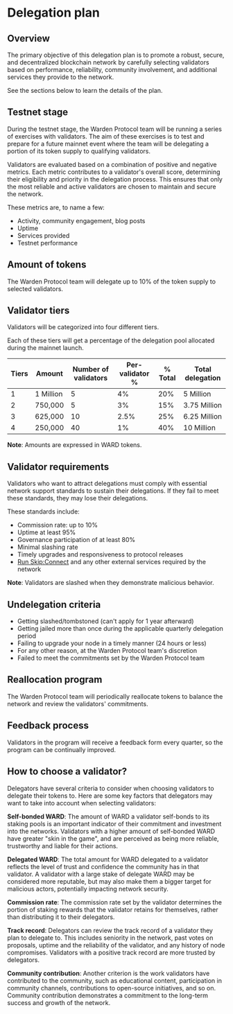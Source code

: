 ﻿---
sidebar_position: 2
---

# Delegation plan

## Overview

The primary objective of this delegation plan is to promote a robust, secure, and decentralized blockchain network by carefully selecting validators based on performance, reliability, community involvement, and additional services they provide to the network.

See the sections below to learn the details of the plan.

## Testnet stage

During the testnet stage, the Warden Protocol team will be running a series of exercises with validators. The aim of these exercises is to test and prepare for a future mainnet event where the team will be delegating a portion of its token supply to qualifying validators.

Validators are evaluated based on a combination of positive and negative metrics. Each metric contributes to a validator's overall score, determining their eligibility and priority in the delegation process. This ensures that only the most reliable and active validators are chosen to maintain and secure the network.

These metrics are, to name a few:

- Activity, community engagement, blog posts
- Uptime
- Services provided
- Testnet performance

## Amount of tokens

The Warden Protocol team will delegate up to 10% of the token supply to selected validators.

## Validator tiers

Validators will be categorized into four different tiers.

Each of these tiers will get a percentage of the delegation pool allocated during the mainnet launch.

| Tiers | Amount    | Number of validators | Per-validator %| % Total | Total delegation |
| ----- | --------- | -------------------- | -------------- | ------- | ---------------- |
| 1     | 1 Million | 5                    | 4%             | 20%     | 5 Million        |
| 2     | 750,000   | 5                    | 3%             | 15%     | 3.75 Million     |
| 3     | 625,000   | 10                   | 2.5%           | 25%     | 6.25 Million     |
| 4     | 250,000   | 40                   | 1%             | 40%     | 10 Million       |

**Note**: Amounts are expressed in WARD tokens.

## Validator requirements

Validators who want to attract delegations must comply with essential network support standards to sustain their delegations. If they fail to meet these standards, they may lose their delegations.

These standards include:

- Commission rate: up to 10%
- Uptime at least 95%
- Governance participation of at least 80%
- Minimal slashing rate
- Timely upgrades and responsiveness to protocol releases
- [Run Skip:Connect](operate-skip-connect) and any other external services required by the network

**Note**: Validators are slashed when they demonstrate malicious behavior.

## Undelegation criteria

- Getting slashed/tombstoned (can't apply for 1 year afterward)
- Getting jailed more than once during the applicable quarterly delegation period
- Failing to upgrade your node in a timely manner (24 hours or less)
- For any other reason, at the Warden Protocol team's discretion
- Failed to meet the commitments set by the Warden Protocol team

## Reallocation program

The Warden Protocol team will periodically reallocate tokens to balance the network and review the validators' commitments.

## Feedback process

Validators in the program will receive a feedback form every quarter, so the program can be continually improved.

## How to choose a validator?

Delegators have several criteria to consider when choosing validators to delegate their tokens to. Here are some key factors that delegators may want to take into account when selecting validators:

**Self-bonded WARD**: The amount of WARD a validator self-bonds to its staking pools is an important indicator of their commitment and investment into the networks. Validators with a higher amount of self-bonded WARD have greater "skin in the game", and are perceived as being more reliable, trustworthy and liable for their actions.

**Delegated WARD**: The total amount for WARD delegated to a validator reflects the level of trust and confidence the community has in that validator. A validator with a large stake of delegate WARD may be considered more reputable, but may also make them a bigger target for malicious actors, potentially impacting network security.

**Commission rate**: The commission rate set by the validator determines the portion of staking rewards that the validator retains for themselves, rather than distributing it to their delegators.

**Track record**: Delegators can review the track record of a validator they plan to delegate to. This includes seniority in the network, past votes on proposals, uptime and the reliability of the validator, and any history of node compromises. Validators with a positive track record are more trusted by delegators.

**Community contribution**: Another criterion is the work validators have contributed to the community, such as educational content, participation in community channels, contributions to open-source initiatives, and so on. Community contribution demonstrates a commitment to the long-term success and growth of the network.
